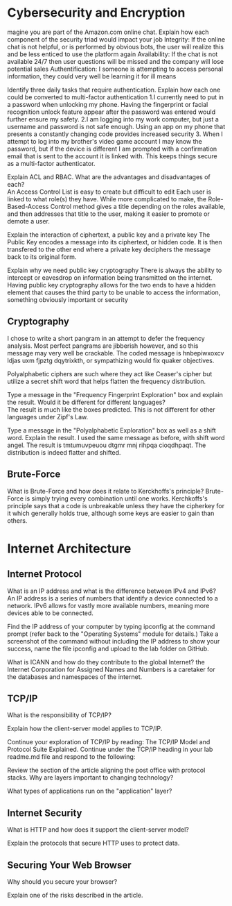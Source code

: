 
# Cybersecurity and Encryption 

magine you are part of the Amazon.com online chat. Explain how each component of the security triad would impact your job 
 Integrity: If the online chat is not helpful, or is performed by obvious bots, the user will realize this and be less enticed to use the platform again
 Availability: If the chat is not available 24/7 then user questions will be missed and the company will lose potential sales
 Authentification: I someone is attempting to access personal information, they could very well be learning it for ill means

Identify three daily tasks that require authentication. Explain how each one could be converted to multi-factor authentication 
 1.I currently need to put in a password when unlocking my phone. Having the fingerprint or facial recognition unlock feature appear after the password was entered would further ensure my safety.
 2.I am logging into my work computer, but just a username and password is not safe enough. Using an app on my phone that presents a constantly changing code provides increased security
 3. When I attempt to log into my brother's video game account I may know the password, but if the device is different I am prompted with a confirmation email that is sent to the account it is linked with. This keeps things secure as a multi-factor authenticator.

Explain ACL and RBAC. What are the advantages and disadvantages of each?  
 An Access Control List is easy to create but difficult to edit Each user is linked to what role(s) they have. While more complicated to make, the Role-Based-Access Control method gives a title depending on the roles available, and then addresses that title to the user, making it easier to promote or demote a user.

Explain the interaction of ciphertext, a public key and a private key 
 The Public Key encodes a message into its ciphertext, or hidden code. It is then transfered to the other end where a private key deciphers the message back to its original form.

Explain why we need public key cryptography
There is always the ability to intercept or eavesdrop on information being transmitted on the internet. Having public key cryptography allows for the two ends to have a hidden element that causes the third party to be unable to access the information, something obviously important or security

## Cryptography 
I chose to write a short pangram in an attempt to defer the frequency analysis. Most perfect pangrams are jibberish however, and so this message may very well be crackable.
The coded message is hnbepiwxoxcv ldjas uxm fjpztg dqytrixkth, or sympathizing would fix quaker objectives.
 
 Polyalphabetic ciphers are such where they act like Ceaser's cipher but utilize a secret shift word that helps flatten the frequency distribution.
 
Type a message in the "Frequency Fingerprint Exploration" box and explain the result.  Would it be different for different languages?  
 The result is much like the boxes predicted. This is not different for other languages under Zipf's Law.
 
Type a message in the "Polyalphabetic Exploration" box as well as a shift word.  Explain the result. 
I used the same message as before, with shift word angel. The result is
tmtumuvpeuou dtgmr mnj rihpqa cioqdhpaqt. The distribution is indeed flatter and shifted.
 
## Brute-Force 
What is Brute-Force and how does it relate to Kerckhoffs's principle?
Brute-Force is simply trying every combination until one works. Kerchkoffs's principle says that a code is unbreakable unless they have the cipherkey for it which generally holds true, although some keys are easier to gain than others.


# Internet Architecture 

## Internet Protocol
What is an IP address and what is the difference between IPv4 and IPv6?  
 An IP address is a series of numbers that identify a device connected to a network. IPv6 allows for vastly more available numbers, meaning more devices able to be connected.


Find the IP address of your computer by typing ipconfig at the command prompt (refer back to the "Operating Systems" module for details.) Take a screenshot of the command without including the IP address to show your success, name the file ipconfig and upload to the lab folder on GitHub. 
 

What is ICANN and how do they contribute to the global Internet?
the Internet Corporation for Assigned Names and Numbers is a caretaker for the databases and namespaces of the internet.

## TCP/IP

What is the responsibility of TCP/IP? 
 

Explain how the client-server model applies to TCP/IP. 
 

Continue your exploration of TCP/IP by reading: The TCP/IP Model and Protocol Suite Explained. Continue under the TCP/IP heading in your lab readme.md file and respond to the following: 

Review the section of the article aligning the post office with protocol stacks.  Why are layers important to changing technology? 

What types of applications run on the "application" layer? 


## Internet Security

What is HTTP and how does it support the client-server model? 
 

Explain the protocols that secure HTTP uses to protect data. 


##  Securing Your Web Browser
Why should you secure your browser? 

Explain one of the risks described in the article.
